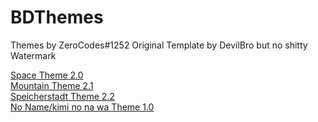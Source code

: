 # BDThemes
Themes by ZeroCodes#1252
Original Template by DevilBro but no shitty Watermark

<a href="https://raw.githubusercontent.com/Z3R0-CDS/BDThemes/main/themes/space.theme.css">Space Theme 2.0</a><br>
<a href="https://raw.githubusercontent.com/Z3R0-CDS/BDThemes/main/themes/MTN.theme.css">Mountain Theme 2.1</a><br>
<a href="https://raw.githubusercontent.com/Z3R0-CDS/BDThemes/main/themes/Speicherstadt.theme.css">Speicherstadt Theme 2.2</a><br>
<a href="https://raw.githubusercontent.com/Z3R0-CDS/BDThemes/main/themes/noname.theme.css">No Name/kimi no na wa Theme 1.0</a><br>

